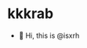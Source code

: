 # kkkrab
- 👋 Hi, this is @isxrh

<!---
isxrh/isxrh is a ✨ special ✨ repository because its `README.md` (this file) appears on your GitHub profile.
You can click the Preview link to take a look at your changes.
--->
